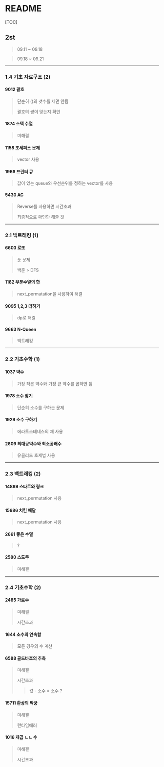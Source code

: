# README

[TOC]

## 2st



> 09.11 ~ 09.18

> 09.18 ~ 09.21



---

### 1.4 기초 자료구조 (2)



#### 9012 괄호

> 단순히 ()의 갯수를 세면 안됨
>
> 괄호의 쌍이 맞는지 확인



#### 1874 스택 수열

> 미해결



#### 1158 조세퍼스 문제

> vector 사용



#### 1966 프린터 큐

> 값이 있는 queue와 우선순위를 정하는 vector를 사용



#### 5430 AC

> Reverse를 사용하면 시간초과
>
> 최종적으로 확인만 해줄 것





---

### 2.1 백트래킹 (1)



#### 6603 로또

> 푼 문제
>
> 백준 > DFS



#### 1182 부분수열의 합

> next_permutation을 사용하여 해결



#### 9095 1,2,3 더하기

> dp로 해결



#### 9663 N-Queen

> 백트래킹





---

### 2.2 기초수학 (1)



#### 1037 약수

> 가장 작은 약수와 가장 큰 약수를 곱하면 됨 



#### 1978 소수 찾기

> 단순히 소수를 구하는 문제



#### 1929 소수 구하기

> 에라토스테네스의 체 사용



#### 2609 최대공약수와 최소공배수

> 유클리드 호제법 사용



------

### 2.3 백트래킹 (2)



#### 14889 스타트와 링크

> next_permutation 사용



#### 15686 치킨 배달

> next_permutation 사용



#### 2661 좋은 수열

> ?



#### 2580 스도쿠

> 미해결





------

### 2.4 기초수학 (2)



#### 2485 가로수

> 미해결
>
> 시간초과



#### 1644 소수의 연속합

> 모든 경우의 수 계산



#### 6588 골드바흐의 추측

> 미해결
>
> 시간초과
>
> > 값 - 소수 = 소수 ?



#### 15711 환상의 짝궁

> 미해결
>
> 런타임에러



#### 1016 제곱 ㄴㄴ 수

> 미해결
>
> 시간초과